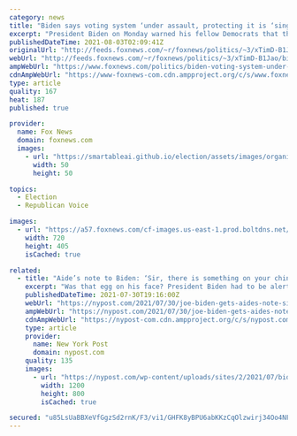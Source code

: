 ```yaml
---
category: news
title: "Biden says voting system ‘under assault, protecting it is ‘single most important thing’"
excerpt: "President Biden on Monday warned his fellow Democrats that the voting system was under assault and protecting it was the “single most important thing to do.”"
publishedDateTime: 2021-08-03T02:09:41Z
originalUrl: "http://feeds.foxnews.com/~r/foxnews/politics/~3/xTimD-B1Jao/biden-voting-system-under-assault-protecting-single-most-important-thing"
webUrl: "http://feeds.foxnews.com/~r/foxnews/politics/~3/xTimD-B1Jao/biden-voting-system-under-assault-protecting-single-most-important-thing"
ampWebUrl: "https://www.foxnews.com/politics/biden-voting-system-under-assault-protecting-single-most-important-thing.amp"
cdnAmpWebUrl: "https://www-foxnews-com.cdn.ampproject.org/c/s/www.foxnews.com/politics/biden-voting-system-under-assault-protecting-single-most-important-thing.amp"
type: article
quality: 167
heat: 187
published: true

provider:
  name: Fox News
  domain: foxnews.com
  images:
    - url: "https://smartableai.github.io/election/assets/images/organizations/foxnews.com-50x50.jpg"
      width: 50
      height: 50

topics:
  - Election
  - Republican Voice

images:
  - url: "https://a57.foxnews.com/cf-images.us-east-1.prod.boltdns.net/v1/static/694940094001/b878e947-4a88-43a4-b2b2-3116ef63ccd5/e836207c-1f0f-4cc6-9963-c0a64f5254fe/1280x720/match/720/405/image.jpg?ve=1&tl=1"
    width: 720
    height: 405
    isCached: true

related:
  - title: "Aide’s note to Biden: ‘Sir, there is something on your chin’"
    excerpt: "Was that egg on his face? President Biden had to be alerted to remove a speck of something from his chin during a virtual event being livestreamed from the White House on Friday. The meeting to"
    publishedDateTime: 2021-07-30T19:16:00Z
    webUrl: "https://nypost.com/2021/07/30/joe-biden-gets-aides-note-sir-there-is-something-on-your-chin/"
    ampWebUrl: "https://nypost.com/2021/07/30/joe-biden-gets-aides-note-sir-there-is-something-on-your-chin/amp/"
    cdnAmpWebUrl: "https://nypost-com.cdn.ampproject.org/c/s/nypost.com/2021/07/30/joe-biden-gets-aides-note-sir-there-is-something-on-your-chin/amp/"
    type: article
    provider:
      name: New York Post
      domain: nypost.com
    quality: 135
    images:
      - url: "https://nypost.com/wp-content/uploads/sites/2/2021/07/biden-0.jpg?quality=90&strip=all&w=1200"
        width: 1200
        height: 800
        isCached: true

secured: "u85LsUaBBXeVfGgzSd2rnK/F3/vi1/GHFK8yBPU6abKKzCqOlzwirj34Oo4NFnxWniTeoq0qQo5PxAd0WW7RT/Q07fOFFNVUSn4BzhN8LvQV5t91luz+qKqRVX0uCAzSQUiD67ADd7icIhovfXvF2O2anX8/xz75su/4IjqHjoQwYbC/Pc7OX48DKH27TZnwxNSpaxmZmz1Vm91ByBwZB3MT+jAN09btLBSAwBAWRCn6nRmI9RqeSNhZ88BMWfkx9xsEgavEr9M7xctvXPBRERGI8rlVbFusnHFk0qfKJqEAeRhuwpahdrUZ//nnxWUYL+1qEiczVWV3Hikxzot377LBFAf3b6mXNjuooKbjFbQ=;irSLtYe72lpkq/coFFjFCQ=="
---
```


